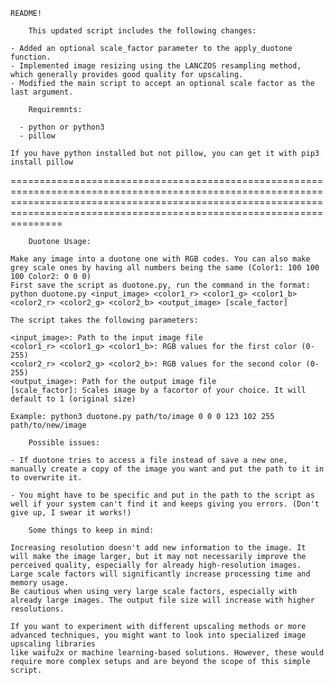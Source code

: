 	README!	
		
		This updated script includes the following changes:

	- Added an optional scale_factor parameter to the apply_duotone function.
	- Implemented image resizing using the LANCZOS resampling method, which generally provides good quality for upscaling.
	- Modified the main script to accept an optional scale factor as the last argument.
		
		Requiremnts:
	 
	  - python or python3
	  - pillow
	  
	If you have python installed but not pillow, you can get it with pip3 install pillow
	
=================================================================================================================================================================================================================================
	
		Duotone Usage:
	
	Make any image into a duotone one with RGB codes. You can also make grey scale ones by having all numbers being the same (Color1: 100 100 100 Color2: 0 0 0)
	First save the script as duotone.py, run the command in the format:
	python duotone.py <input_image> <color1_r> <color1_g> <color1_b> <color2_r> <color2_g> <color2_b> <output_image> [scale_factor]
	
	The script takes the following parameters:

	<input_image>: Path to the input image file
	<color1_r> <color1_g> <color1_b>: RGB values for the first color (0-255)
	<color2_r> <color2_g> <color2_b>: RGB values for the second color (0-255)
	<output_image>: Path for the output image file
	[scale_factor]: Scales image by a facortor of your choice. It will default to 1 (original size)

	Example: python3 duotone.py path/to/image 0 0 0 123 102 255 path/to/new/image
	
		Possible issues: 
		
	- If duotone tries to access a file instead of save a new one, manually create a copy of the image you want and put the path to it in to overwrite it.
	
	- You might have to be specific and put in the path to the script as well if your system can't find it and keeps giving you errors. (Don't give up, I swear it works!)

		Some things to keep in mind:

	Increasing resolution doesn't add new information to the image. It will make the image larger, but it may not necessarily improve the 
	perceived quality, especially for already high-resolution images. Large scale factors will significantly increase processing time and memory usage. 
	Be cautious when using very large scale factors, especially with already large images. The output file size will increase with higher resolutions.

	If you want to experiment with different upscaling methods or more advanced techniques, you might want to look into specialized image upscaling libraries 
	like waifu2x or machine learning-based solutions. However, these would require more complex setups and are beyond the scope of this simple script.
	
  
